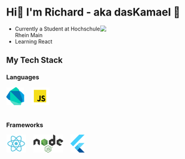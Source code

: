 # Hi👋 I'm Richard - aka dasKamael 🐫

[<img align="right" width="50%" src="https://github-readme-stats-ouuan.vercel.app/api?username=dasKamael&theme=dark&show_icons=true">](https://metrics.lecoq.io/dasKamael?template=classic)
* Currently a Student at Hochschule Rhein Main
* Learning React


## My Tech Stack

### Languages

<a href="https://dart.dev/">
    <img
    src="./images/dart_logo.png"
    alt="Dart" height="48px" 
    align="left"
    style="max-width: 100%; margin-right:20px;"> 
</a>

<a href="https://developer.mozilla.org/de/docs/Web/JavaScript">
    <img
    src="./images/js_logo.png"
    alt="Javascript" height="48px" 
    align="left"
    style="max-width: 100%; margin-right:20px;"> 
</a>

<br/>
<br/>
<br/>
<br/>

### Frameworks

<a href="https://reactjs.org/">
    <img
    src="./images/react_logo.png"
    alt="React" height="48px" 
    align="left"
    style="max-width: 100%; margin-right:20px;"> 
</a>
<a href="https://flutter.dev/">
    <img
    src="./images/node_logo.svg"
    alt="Node" height="48px" 
    align="left"
    style="max-width: 100%; margin-right:20px;"> 
</a>
<a href="https://nodejs.org/">
    <img
    src="./images/flutter_logo.svg"
    alt="Flutter" height="48px" 
    align="left"
    style="max-width: 100%; margin-right:20px;"> 
</a>



<!--
**dasKamael/dasKamael** is a ✨ _special_ ✨ repository because its `README.md` (this file) appears on your GitHub profile.

Here are some ideas to get you started:

- 🔭 I’m currently working on ...
- 🌱 I’m currently learning ...
- 👯 I’m looking to collaborate on ...
- 🤔 I’m looking for help with ...
- 💬 Ask me about ...
- 📫 How to reach me: ...
- 😄 Pronouns: ...
- ⚡ Fun fact: ...
-->
